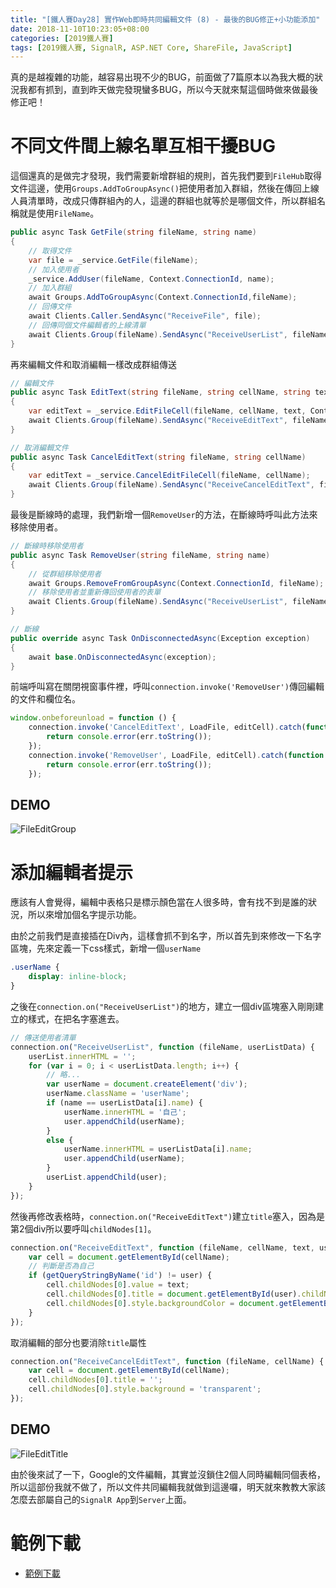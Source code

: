 ```yaml
---
title: "[鐵人賽Day28] 實作Web即時共同編輯文件 (8) - 最後的BUG修正+小功能添加"
date: 2018-11-10T10:23:05+08:00
categories: [2019鐵人賽]
tags: [2019鐵人賽, SignalR, ASP.NET Core, ShareFile, JavaScript]
---
```

真的是越複雜的功能，越容易出現不少的BUG，前面做了7篇原本以為我大概的狀況我都有抓到，直到昨天做完發現蠻多BUG，所以今天就來幫這個時做來做最後修正吧！

# 不同文件間上線名單互相干擾BUG
這個還真的是做完才發現，我們需要新增群組的規則，首先我們要到`FileHub`取得文件這邊，使用`Groups.AddToGroupAsync()`把使用者加入群組，然後在傳回上線人員清單時，改成只傳群組內的人，這邊的群組也就等於是哪個文件，所以群組名稱就是使用`FileName`。
``` cs
public async Task GetFile(string fileName, string name)
{
    // 取得文件
    var file = _service.GetFile(fileName);
    // 加入使用者
    _service.AddUser(fileName, Context.ConnectionId, name);
    // 加入群組
    await Groups.AddToGroupAsync(Context.ConnectionId,fileName);
    // 回傳文件
    await Clients.Caller.SendAsync("ReceiveFile", file);
    // 回傳同個文件編輯者的上線清單
    await Clients.Group(fileName).SendAsync("ReceiveUserList", fileName, _service.GetUserList(fileName));
}
```
再來編輯文件和取消編輯一樣改成群組傳送
``` cs
// 編輯文件
public async Task EditText(string fileName, string cellName, string text)
{
    var editText = _service.EditFileCell(fileName, cellName, text, Context.ConnectionId);
    await Clients.Group(fileName).SendAsync("ReceiveEditText", fileName, cellName, editText.text, editText.editor);
}

// 取消編輯文件
public async Task CancelEditText(string fileName, string cellName)
{
    var editText = _service.CancelEditFileCell(fileName, cellName);
    await Clients.Group(fileName).SendAsync("ReceiveCancelEditText", fileName, cellName);
}
```
最後是斷線時的處理，我們新增一個`RemoveUser`的方法，在斷線時呼叫此方法來移除使用者。
``` cs
// 斷線時移除使用者
public async Task RemoveUser(string fileName, string name)
{
    // 從群組移除使用者
    await Groups.RemoveFromGroupAsync(Context.ConnectionId, fileName);
    // 移除使用者並重新傳回使用者的表單 
    await Clients.Group(fileName).SendAsync("ReceiveUserList", fileName, _service.RemoveUser(Context.ConnectionId));
}

// 斷線
public override async Task OnDisconnectedAsync(Exception exception)
{
    await base.OnDisconnectedAsync(exception);
}
```
前端呼叫寫在關閉視窗事件裡，呼叫`connection.invoke('RemoveUser')`傳回編輯的文件和欄位名。
``` js
window.onbeforeunload = function () {
    connection.invoke('CancelEditText', LoadFile, editCell).catch(function (err) {
        return console.error(err.toString());
    });
    connection.invoke('RemoveUser', LoadFile, editCell).catch(function (err) {
        return console.error(err.toString());
    });
```
## DEMO
![FileEditGroup](FileEditGroup.gif)

# 添加編輯者提示
應該有人會覺得，編輯中表格只是標示顏色當在人很多時，會有找不到是誰的狀況，所以來增加個名字提示功能。

由於之前我們是直接插在Div內，這樣會抓不到名字，所以首先到來修改一下名字區塊，先來定義一下css樣式，新增一個`userName`
``` css
.userName {
    display: inline-block;
}
```
之後在`connection.on("ReceiveUserList")`的地方，建立一個div區塊塞入剛剛建立的樣式，在把名字塞進去。
``` js
// 傳送使用者清單
connection.on("ReceiveUserList", function (fileName, userListData) {
    userList.innerHTML = '';
    for (var i = 0; i < userListData.length; i++) {
        // 略...
        var userName = document.createElement('div');
        userName.className = 'userName';
        if (name == userListData[i].name) {
            userName.innerHTML = '自己';
            user.appendChild(userName);
        }
        else {
            userName.innerHTML = userListData[i].name;
            user.appendChild(userName);
        }
        userList.appendChild(user);
    }
});
```
然後再修改表格時，`connection.on("ReceiveEditText")`建立`title`塞入，因為是第2個div所以要呼叫`childNodes[1]`。
``` js
connection.on("ReceiveEditText", function (fileName, cellName, text, user) {
    var cell = document.getElementById(cellName);
    // 判斷是否為自己
    if (getQueryStringByName('id') != user) {
        cell.childNodes[0].value = text;
        cell.childNodes[0].title = document.getElementById(user).childNodes[1].innerHTML;
        cell.childNodes[0].style.backgroundColor = document.getElementById(user).childNodes[0].style.backgroundColor;
    }
});
```
取消編輯的部分也要消除`title`屬性
``` js
connection.on("ReceiveCancelEditText", function (fileName, cellName) {
    var cell = document.getElementById(cellName);
    cell.childNodes[0].title = '';
    cell.childNodes[0].style.background = 'transparent';
});
```
## DEMO
![FileEditTitle](FileEditTitle.gif)

由於後來試了一下，Google的文件編輯，其實並沒鎖住2個人同時編輯同個表格，所以這部份我就不做了，所以文件共同編輯我就做到這邊囉，明天就來教教大家該怎麼去部屬自己的`SignalR App`到`Server`上面。

# 範例下載
- [範例下載](https://drive.google.com/file/d/13s4DpkUyKGONFCp5EgiyZTg7Rz9x3GRZ/view?usp=sharing)